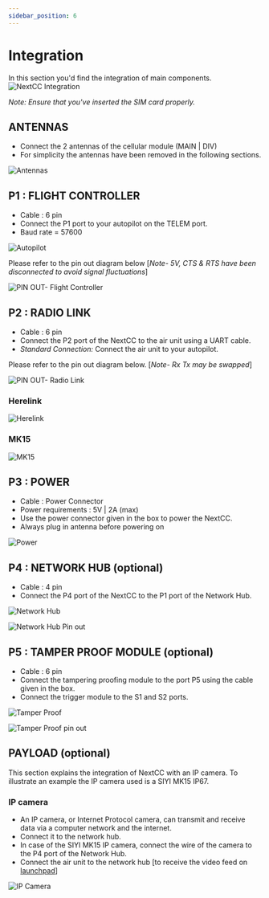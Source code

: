 ```yaml
---
sidebar_position: 6
---
```


# Integration

In this section you'd find the integration of main components.
![NextCC Integration](img/next-cc-integration.png)

*Note: Ensure that you've inserted the SIM card properly.*

## ANTENNAS

- Connect the 2 antennas of the cellular module (MAIN | DIV)
- For simplicity the antennas have been removed in the following sections.

![Antennas](img/antennas-removebg-preview.png)

## P1 : FLIGHT CONTROLLER

- Cable : 6 pin
- Connect the P1 port to your autopilot on the TELEM port.
- Baud rate = 57600

![Autopilot](img/autopilot-removebg-preview.png)

Please refer to the pin out diagram below [*Note- 5V, CTS & RTS have been disconnected to avoid signal fluctuations*]

![PIN OUT- Flight Controller](img/flight-controller-pin-out.png)

## P2 : RADIO LINK

- Cable : 6 pin
- Connect the P2 port of the NextCC to the air unit using a UART cable.
- *Standard Connection:* Connect the air unit to your autopilot.

Please refer to the pin out diagram below. [*Note- Rx Tx may be swapped*]

![PIN OUT- Radio Link](img/radio-link-pin-out.png)

### Herelink

![Herelink](img/herelink-removebg-preview.png)

### MK15

![MK15](img/mk15-removebg-preview.png)

## P3 : POWER

- Cable : Power Connector
- Power requirements : 5V | 2A (max)
- Use the power connector given in the box to power the NextCC.
- Always plug in antenna before powering on​

![Power](img/battery-removebg-preview.png)

## P4 : NETWORK HUB (optional)

- Cable : 4 pin
- Connect the P4 port of the NextCC to the P1 port of the Network Hub.

![Network Hub](img/ethernet-removebg-preview.png)

![Network Hub Pin out ](img/ethernet-pin-out.png)

## P5 : TAMPER PROOF MODULE (optional)

- Cable : 6 pin
- Connect the tampering proofing module to the port P5 using the cable given in the box.
- Connect the trigger module to the S1 and S2 ports.

![Tamper Proof](img/tamper-proof-removebg-preview.png)

![Tamper Proof pin out](img/tamp-proof-pin-out.png)

## PAYLOAD (optional)

This section explains the integration of NextCC with an IP camera. To illustrate an example the IP camera used is a SIYI MK15 IP67.

### IP camera

- An IP camera, or Internet Protocol camera, can transmit and receive data via a computer network and the internet.
- Connect it to the network hub.
- In case of the SIYI MK15 IP camera, connect the wire of the camera to the P4 port of the Network Hub.
- Connect the air unit to the network hub [to receive the video feed on [launchpad](/launchpad/introduction.md)]

![IP Camera](img/ip-camera-removebg-preview.png)

